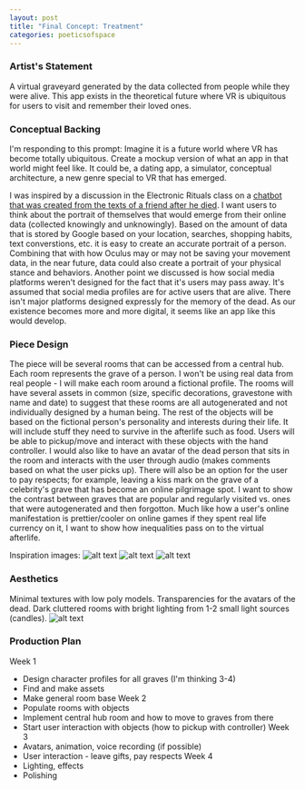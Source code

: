 ```yaml
---
layout: post
title: "Final Concept: Treatment"
categories: poeticsofspace
---
```


### Artist's Statement ###
A virtual graveyard generated by the data collected from people while they were alive. This app exists in the theoretical future where VR is ubiquitous for users to visit and remember their loved ones.

### Conceptual Backing ###
I'm responding to this prompt:
Imagine it is a future world where VR has become totally ubiquitous. Create a mockup version of what an app in that world might feel like. It could be, a dating app, a simulator, conceptual architecture, a new genre special to VR that has emerged. 

I was inspired by a discussion in the Electronic Rituals class on a [chatbot that was created from the texts of a friend after he died](https://www.theverge.com/a/luka-artificial-intelligence-memorial-roman-mazurenko-bot). I want users to think about the portrait of themselves that would emerge from their online data (collected knowingly and unknowingly). Based on the amount of data that is stored by Google based on your location, searches, shopping habits, text converstions, etc. it is easy to create an accurate portrait of a person. Combining that with how Oculus may or may not be saving your movement data, in the near future, data could also create a portrait of your physical stance and behaviors. 
Another point we discussed is how social media platforms weren't designed for the fact that it's users may pass away. It's assumed that social media profiles are for active users that are alive. There isn't major platforms designed expressly for the memory of the dead. As our existence becomes more and more digital, it seems like an app like this would develop.

### Piece Design ###
The piece will be several rooms that can be accessed from a central hub. Each room represents the grave of a person. I won't be using real data from real people - I will make each room around a fictional profile. The rooms will have several assets in common (size, specific decorations, gravestone with name and date) to suggest that these rooms are all autogenerated and not individually designed by a human being. The rest of the objects will be based on the fictional person's personality and interests during their life. It will include stuff they need to survive in the afterlife such as food. Users will be able to pickup/move and interact with these objects with the hand controller. I would also like to have an avatar of the dead person that sits in the room and interacts with the user through audio (makes comments based on what the user picks up). There will also be an option for the user to pay respects; for example, leaving a kiss mark on the grave of a celebrity's grave that has become an online pilgrimage spot. I want to show the contrast between graves that are popular and regularly visited vs. ones that were autogenerated and then forgotton. Much like how a user's online manifestation is prettier/cooler on online games if they spent real life currency on it, I want to show how inequalities pass on to the virtual afterlife.

Inspiration images:
![alt text](https://raw.githubusercontent.com/jirrian/jirrian.github.io/master/images/poetics_of_space/final_treatment/marilyn-monroe-grave.jpg)
![alt text](https://github.com/jirrian/jirrian.github.io/blob/master/images/poetics_of_space/final_treatment/ancestor-worship.jpg?raw=true)
![alt text](https://github.com/jirrian/jirrian.github.io/blob/master/images/poetics_of_space/final_treatment/ancestor-worship2.jpg?raw=true)

### Aesthetics ###
Minimal textures with low poly models.
Transparencies for the avatars of the dead.
Dark cluttered rooms with bright lighting from 1-2 small light sources (candles).
![alt text](https://raw.githubusercontent.com/jirrian/jirrian.github.io/master/images/poetics_of_space/final_treatment/lighting-example.jpg)

### Production Plan ###
Week 1
- Design character profiles for all graves (I'm thinking 3-4)
- Find and make assets
- Make general room base
Week 2
- Populate rooms with objects
- Implement central hub room and how to move to graves from there
- Start user interaction with objects (how to pickup with controller)
Week 3
- Avatars, animation, voice recording (if possible)
- User interaction - leave gifts, pay respects
Week 4
- Lighting, effects
- Polishing
 

